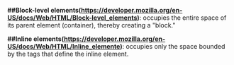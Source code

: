 **##Block-level elements(https://developer.mozilla.org/en-US/docs/Web/HTML/Block-level_elements)**: occupies the entire space of its parent element (container), thereby creating a "block."





**##Inline elements(https://developer.mozilla.org/en-US/docs/Web/HTML/Inline_elemente)**: occupies only the space bounded by the tags that define the inline element.
